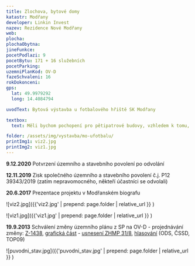 ```yaml
---
title: Zlochova, bytové domy
katastr: Modřany
developer: Linkin Invest
nazev: Rezidence Nové Modřany
web:
plocha:
plochaObytna:
jineFunkce:
pocetPodlazi: 9
pocetBytu: 171 + 16 služebních
pocetParking:
uzemniPlanKod: OV-D
fazeSchvaleni: 16
rokDokonceni:
gps:
  lat: 49.9979292
  long: 14.4084794

uvodText: Bytová výstavba u fotbalového hřiště SK Modřany

textbox:
  text: Měli bychom pochopení pro pětipatrové budovy, vzhledem k tomu, že pozemek sousedí s rodinnými domy a fotbalovým hřištem. Chybí nám zde i místa pro setkávání obyvatel.

folder: /assets/img/vystavba/mo-ufotbalu/
printImg1: viz2.jpg
printImg2: viz1.jpg
---
```


**9.12.2020** Potvrzení územního a stavebního povolení po odvolání

**12.11.2019** Zisk společného územního a stavebního povolení č.j. P12 39343/2019 (zatím nepravomocného, někteří účastníci se odvolali)

**20.6.2017** Prezentace projektu v Modřanském biografu

![viz2.jpg]({{'viz2.jpg' | prepend: page.folder | relative_url }} )

![viz1.jpg]({{'viz1.jpg' | prepend: page.folder | relative_url }} )

**19.9.2013** Schválení změny územního plánu z SP na OV-D - projednávání změny: [Z-1438](https://app.iprpraha.cz/napp/zmeny/?id=981&action=view&presenter=Articlezmenyupravy), [grafická část](http://wgp.urm.cz/app/tms/aplk/urm_apl/pup_zmeny/index.php?IDF=2242&lan=cs) - [usnesení ZHMP 31/8](http://zastupitelstvo.praha.eu/ina2014/tedusndetail.aspx?id=182122), [hlasování](http://www.praha.eu/jnp/cz/o_meste/primator_a_volene_organy/zastupitelstvo/vysledky_hlasovani/index.html?periodId=18284&resolutionNumber=8&meeting=31&printNumber=&s=1&votingId=27266&start=&size=) (ODS, ČSSD, TOP09)

![puvodni_stav.jpg]({{'puvodni_stav.jpg' | prepend: page.folder | relative_url }} )
